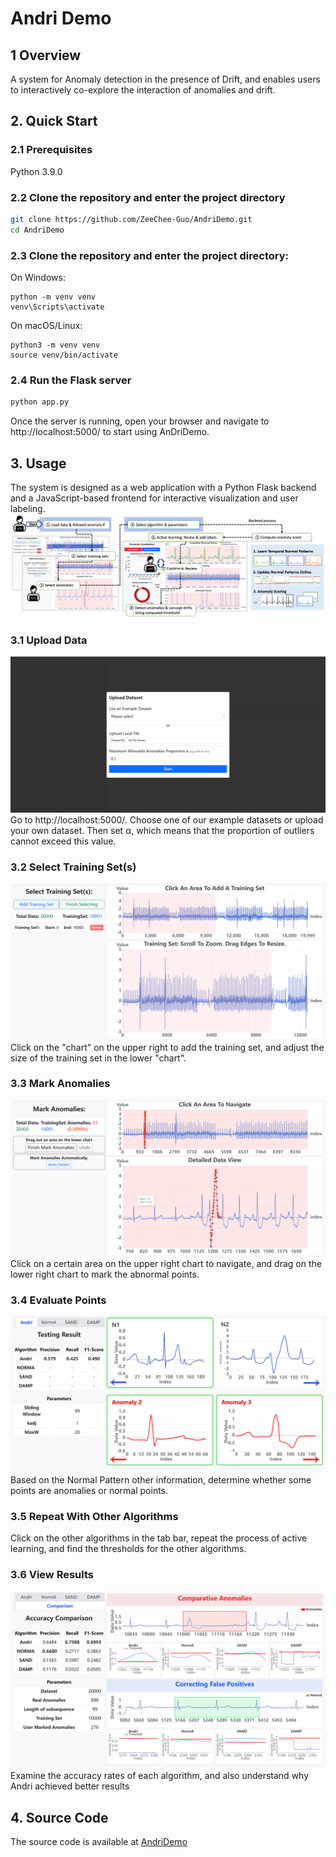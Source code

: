 # Andri Demo

## 1 Overview

A system for Anomaly detection in the presence of Drift, and enables users to interactively co-explore the interaction
of anomalies and drift.

## 2. Quick Start

### 2.1 Prerequisites
Python 3.9.0

### 2.2 Clone the repository and enter the project directory

```bash
git clone https://github.com/ZeeChee-Guo/AndriDemo.git
cd AndriDemo
```
### 2.3 Clone the repository and enter the project directory:
On Windows:
 ```
 python -m venv venv
 venv\Scripts\activate
 ```

On macOS/Linux:
```
python3 -m venv venv
source venv/bin/activate
```
### 2.4 Run the Flask server

```bash
python app.py
```

Once the server is running, open your browser and navigate to http://localhost:5000/ to start using AnDriDemo.


## 3. Usage
The system is designed as a web application with a Python Flask backend and a JavaScript-based frontend for interactive visualization and user labeling.
![System Architecture](static/img/architecture.png)

### 3.1 Upload Data
![System Architecture](static/img/upload.png)
Go to http://localhost:5000/. Choose one of our example datasets or upload your own dataset. Then set α, which means that the proportion of outliers cannot exceed this value. 


### 3.2 Select Training Set(s)
![System Architecture](static/img/select.png)
Click on the "chart" on the upper right to add the training set, and adjust the size of the training set in the lower "chart".


### 3.3 Mark Anomalies
![System Architecture](static/img/mark.png)
Click on a certain area on the upper right chart to navigate, and drag on the lower right chart to mark the abnormal points.

### 3.4 Evaluate Points
![System Architecture](static/img/repeat.png)
Based on the Normal Pattern other information, determine whether some points are anomalies or normal points.


### 3.5 Repeat With Other Algorithms
Click on the other algorithms in the tab bar, repeat the process of active learning, and find the thresholds for the other algorithms.


### 3.6 View Results
![System Architecture](static/img/view.png)
Examine the accuracy rates of each algorithm, and also understand why Andri achieved better results


## 4. Source Code
The source code is available at  [AndriDemo](https://github.com/mac-dsl/AnDriDemo)